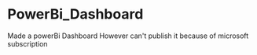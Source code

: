 # PowerBi_Dashboard
Made a powerBi Dashboard However can't publish it because of microsoft subscription
